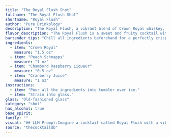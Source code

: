 ```yaml
---
title: "The Royal Flush Shot"
fullname: "The Royal Flush Shot"
shortname: "Royal Flush"
author: "Pure Drinkology"
description: "The Royal Flush, a vibrant blend of Crown Royal whiskey, peach schnapps, Chambord, and cranberry juice, falls squarely into the Fruity Cocktail family. This modern concoction likely emerged in the late 20th century, mirroring the growing popularity of sweet, easy-to-drink cocktails. "
flavor_description: "The Royal Flush is a sweet and fruity cocktail with a smooth, balanced finish. The Crown Royal provides a rich, vanilla-forward base, while the peach schnapps adds a juicy, summery sweetness.  Chambord brings a luxurious raspberry depth, and the cranberry juice adds tartness and a vibrant color. "
bartender_tips: "Chill all ingredients beforehand for a perfectly crisp cocktail.  When shaking, use a light hand to avoid over-diluting the flavors.  For a vibrant red hue, use high-quality cranberry juice.  Garnish with a fresh raspberry and a sprig of mint for a touch of elegance. "
ingredients:
  - item: "Crown Royal"
    measure: "1.5 oz"
  - item: "Peach Schnapps"
    measure: "1 oz"
  - item: "Chambord Raspberry Liqueur"
    measure: "0.5 oz"
  - item: "Cranberry Juice"
    measure: "1 oz"
instructions:
  - item: "Pour all the ingredients into tumbler over ice."
  - item: "Strain into glass."
glass: "Old-fashioned glass"
category: "shot"
has_alcohol: true
base_spirit:
family: ""
visual: "## LLM Prompt:Imagine a cocktail called Royal Flush with a vibrant, layered appearance.  **Describe its visual characteristics, considering:*** **Color:** The cocktail is a symphony of reds and pinks.  What shades are present, and how do they blend or contrast?* **Texture:** Is it clear and smooth, or does it have a layered effect?  Are there any visible fruit pieces or garnishes?* **Shape:** Does the glass enhance the visual appeal? Is it tall and slender, or short and wide? How does the shape influence the presentation?**Bonus:*** Consider the lighting. Does it enhance the color and shimmer of the drink? * What mood does the visual appearance of this cocktail evoke? Is it celebratory, elegant, or playful? "
source: "thecocktaildb"
---
```


